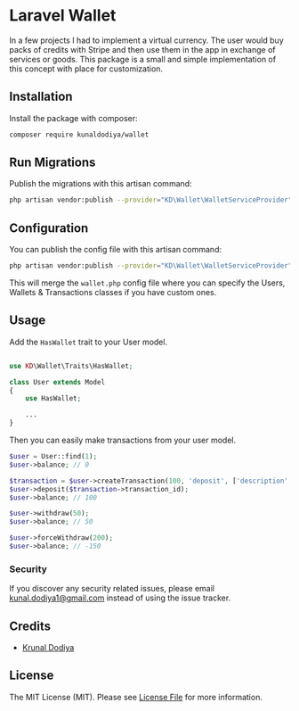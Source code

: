 # Laravel Wallet

In a few projects I had to implement a virtual currency. The user would buy packs of credits with Stripe and then use them in the app in exchange of services or goods.
This package is a small and simple implementation of this concept with place for customization.

## Installation

Install the package with composer:

```bash
composer require kunaldodiya/wallet
```

## Run Migrations

Publish the migrations with this artisan command:

```bash
php artisan vendor:publish --provider="KD\Wallet\WalletServiceProvider" --tag=migrations
```

## Configuration

You can publish the config file with this artisan command:

```bash
php artisan vendor:publish --provider="KD\Wallet\WalletServiceProvider" --tag=config
```

This will merge the `wallet.php` config file where you can specify the Users, Wallets & Transactions classes if you have custom ones.

## Usage

Add the `HasWallet` trait to your User model.

```php

use KD\Wallet\Traits\HasWallet;

class User extends Model
{
    use HasWallet;

    ...
}
```

Then you can easily make transactions from your user model.

```php
$user = User::find(1);
$user->balance; // 0

$transaction = $user->createTransaction(100, 'deposit', ['description' => 'transaction description'])
$user->deposit($transaction->transaction_id);
$user->balance; // 100

$user->withdraw(50);
$user->balance; // 50

$user->forceWithdraw(200);
$user->balance; // -150
```

### Security

If you discover any security related issues, please email kunal.dodiya1@gmail.com instead of using the issue tracker.

## Credits

- [Krunal Dodiya](https://github.com/kunaldodiya)

## License

The MIT License (MIT). Please see [License File](LICENSE.md) for more information.

